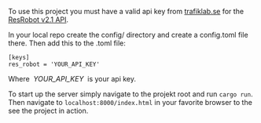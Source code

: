 To use this project you must have a valid api key from [trafiklab.se](https://trafiklab.se/) for the [ResRobot v2.1 API](https://www.trafiklab.se/api/trafiklab-apis/resrobot-v21/).

In your local repo create the config/ directory and create a config.toml file there.
Then add this to the .toml file:

    [keys]
    res_robot = 'YOUR_API_KEY'

Where &nbsp;*YOUR_API_KEY*&nbsp; is your api key.

To start up the server simply navigate to the projekt root and run `cargo run`. Then navigate to `localhost:8000/index.html` in your favorite browser to the see the project in action. 
